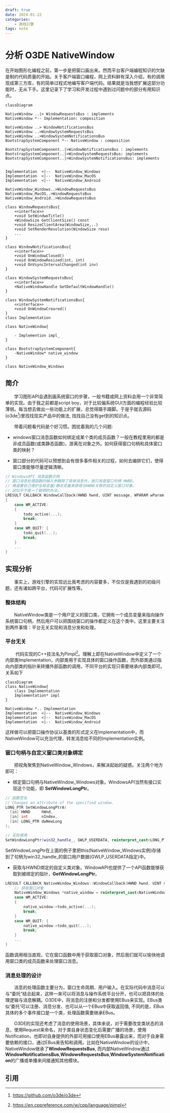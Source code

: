 ```yaml
---
draft: true
date: 2024-01-22
categories:
    - 游戏引擎
tags: note
---
```


# 分析 O3DE NativeWindow
在开始图形化编程之前，第一步是把窗口画出来。然而平台客户端编程知识的欠缺是制约代码质量的开始。关于客户端窗口编程，网上资料鲜有深入介绍，有的调用现成第三方库，有的简单过程式地编写客户端代码。结果就是当我想扩展这部分功能时，无从下手。这里记录下了学习和开发过程中遇到过问题中的部分有用知识点。

<!-- more -->

```mermaid
classDiagram

NativeWindow ..|> WindowRequestsBus : implements
NativeWindow *-- Implementation: composition

NativeWindow ..> WindowNotificationsBus
NativeWindow ..>WindowSystemRequestsBus
NativeWindow ..>WindowSystemNotificationsBus
BootstrapSystemComponent *-- NativeWindow : composition

BootstrapSystemComponent..|>WindowNotificationsBus : implements
BootstrapSystemComponent..|>WindowSystemRequestsBus: implements
BootstrapSystemComponent..|>WindowSystemNotificationsBus: implements


Implementation  <|--  NativeWindow_Windows
Implementation  <|--  NativeWindow_MacOS
Implementation  <|--  NativeWindow_Android

NativeWindow_Windows..>WindowRequestsBus
NativeWindow_MacOS..>WindowRequestsBus
NativeWindow_Android..>WindowRequestsBus

class WindowRequestsBus{
    <<interface>>
    +void SetWindwoTitle()
    +WindowSize GetClientSize() const
    +void ResizeClientArea(WindowSize,..)
    +void SetRenderResolution(WindowSize reso)
    ...
}

class WindowNotificationsBus{
    <<interface>>
    +void OnWindowClosed()
    +void OnWindowResized(int, int)
    +void OnVsyncIntervalChanged(int inv)
}

class WindowSystemRequestsBus{
    <<interface>>
    +NativeWindowHandle GetDefaultWindowHandle()
}

class WindowSystemNotificationsBus{
    <<interface>>
    +void OnWindowCreared()
}
class Implementation

class NativeWindow{

    - Implemention impl_
}

class BootstrapSystemComponent{
    -NativeWindow* native_window
}

class NativeWindow_Windows

```

## 简介
&emsp;&emsp;学习图形API会遇到画系统窗口的步骤，一般书籍或网上资料会用一个非常简单的实现。由于我之前都是script boy，对于比较偏系统GUI方面的编程经验比较薄弱。每当想去做出一些功能上的扩展，总觉得蹑手蹑脚。于是乎就去源码(o3de[^1])里找找现实产品中的做法, 找找自己没有get到的知识点。

&emsp;&emsp;带着问题看代码是个好习惯。困扰着我的几个问题:

* windows窗口消息函数如何绑定成某个类的成员函数？一般在教程里用的都是非成员函数(或类静态函数)，游离在对象之外。如何获得窗口句柄和具体窗口类的映射？

* 窗口部分的代码可以预想到会有很多事件相关的过程，如何去编排它们，使得窗口类能够尽量逻辑清晰。
```c++
// WindowsAPI 消息函数示例
// 窗口消息处理函数的输入参数除了具体消息外，就只有是窗口句柄 HWND。
// 难道要自己维护全局变量/静态变量来获得与HWND关联的自定义窗口对象。
// 这似乎不是一个聪明的办法。
LRESULT CALLBACK WindowCallback(HWND hwnd, UINT message, WPARAM wParam, LPARAM lParam)
{
    case WM_ACTIVE:
    {
        todo_active(...);
        break;
    }
    case WM_QUIT: {
        todo_quit(...);
        break;
    }
    ...
}
```
## 实现分析
&emsp;&emsp;事实上，游戏引擎的实现远比我考虑的内容要多，不仅仅是我遇到的初级问题，还有诸如跨平台，代码可扩展性等。

### 整体结构
&emsp;&emsp;NativeWindow类是一个用户定义的窗口类，它拥有一个成员变量来指向操作系统窗口句柄，然后用户可以把围绕窗口的操作都定义在这个类中。这里主要关注到两件事情：平台无关实现和消息分发和处理。

### 平台无关
&emsp;&emsp;
代码实现的C++技法名为Pimpl[^2]。理解上即在NativeWindow中定义了一个内部类Implementation，内部类用于实现具体的窗口操作函数，而外部类通过指向内部类的指针来转播外部函数的调用，不同平台的实现只需要继承内部类即可。关系如下
```mermaid
classDiagram
class NativeWindow{
    class Implementation
    Implementation* impl
}

NativeWindow *.. Implementation
Implementation  <|--  NativeWindow_Windows
Implementation  <|--  NativeWindow_MacOS
Implementation  <|--  NativeWindow_Android
```
这样做可以把窗口操作协议以基类的形式定义在Implementation中，而NativeWindow可以充当代理，转发消息给不同的Implementation实例。

### 窗口句柄与自定义窗口类对象绑定
&emsp;&emsp;把视角聚焦到NativeWindow_Windows，来解决起始的疑惑。关注两个地方即可：

* 绑定窗口句柄与NativeWindow_Windows对象。WindowsAPI当然有接口实现这个功能，即 **SetWindowLongPtr**。
```c++
// 函数签名
// Changes an attribute of the specified window.
LONG_PTR SetWindowLongPtrA(
  [in] HWND     hWnd,
  [in] int      nIndex,
  [in] LONG_PTR dwNewLong
);

// 实际使用
SetWindowLongPtr(win32_handle_, GWLP_USERDATA, reinterpret_cast<LONG_PTR>(this));
```
SetWindowLongPtr在上面的例子里把this(NativeWindow_Windows实例)存储到了句柄为win32_handle_的窗口用户数据(GWLP_USERDATA指定)中。
* 获取与HWND绑定的自定义类对象。WindowAPI也提供了一个API函数能够获取到被绑定的指针，**GetWindowLongPtr**。

```c++
LRESULT CALLBACK NativeWindow_Windows::WindowCallback(HWND hwnd, UINT message, WPARAM wParam, LPARAM lParam){
    // 获取窗口对象
    NativeWindow_Windows *native_window = reinterpret_cast<NativeWindow_Windows *>(GetWindowLongPtr(hwnd, GWLP_USERDATA));
    case WM_ACTIVE:
    {
        native_window->todo_active(...);
        break;
    }
    case WM_QUIT: {
        native_window->todo_quit(...);
        break;
    }
    ...
}

```
函数调用相当直观，它在窗口函数中用于获取窗口对象，然后我们就可以愉快地调用窗口类的成员函数来处理窗口消息。

### 消息处理的设计
&emsp;&emsp;消息的处理函数主要分为，窗口生命周期、用户输入。在实际代码中消息可以与“委托”结合起来，这样一来可以将消息与操作系统平台分开，也可以把具体的处理逻辑与消息解耦。O3DE中，将消息的注册和分发都使用EBus来实现。EBus类似‘委托’可以注册、消息分发、也可以从一个EBus中获取返回值, 不同的是，EBus具体的多个事件接口是一个类，处理函数需要继承EBus。

&emsp;&emsp;O3DE的实现还考虑了消息的使用场景，具体来说，对于需要改变类状态的消息，使用Request来命名，对于类自身状态变化后需要广播的场景，使用Notification，也即对自身提供的外部可用接口使用EBus暴露出来，而对于自身需要依赖的接口，通过EBus来告知和调用。比如在NativeWindow的设计中，NativeWindow继承了**WindowRequestsBus**, 而内部NativeWindow通过**WindowNotificationsBus**,**WindowsRequestsBus**,**WindowSystemNotification**的广播或单播来间接通知其他模块。


## 引用
[^1]: https://github.com/o3de/o3de
[^2]: https://en.cppreference.com/w/cpp/language/pimpl